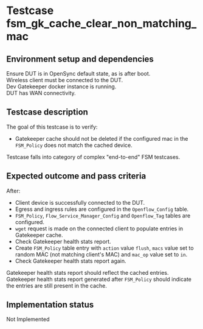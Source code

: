 # Testcase fsm_gk_cache_clear_non_matching_mac

## Environment setup and dependencies

Ensure DUT is in OpenSync default state, as is after boot.\
Wireless client must be connected to the DUT.\
Dev Gatekeeper docker instance is running.\
DUT has WAN connectivity.

## Testcase description

The goal of this testcase is to verify:

- Gatekeeper cache should not be deleted if the configured mac in the
  `FSM_Policy` does not match the cached device.

Testcase falls into category of complex "end-to-end" FSM testcases.

## Expected outcome and pass criteria

After:

- Client device is successfully connected to the DUT.
- Egress and ingress rules are configured in the `Openflow_Config` table.
- `FSM_Policy`, `Flow_Service_Manager_Config` and `Openflow_Tag` tables are
  configured.
- `wget` request is made on the connected client to populate entries in
  Gatekeeper cache.
- Check Gatekeeper health stats report.
- Create `FSM_Policy` table entry with `action` value `flush`, `macs` value set
  to random MAC (not matching client's MAC) and `mac_op` value set to `in`.
- Check Gatekeeper health stats report again.

Gatekeeper health stats report should reflect the cached entries.\
Gatekeeper health stats report generated after `FSM_Policy` should indicate
the entries are still present in the cache.

## Implementation status

Not Implemented
